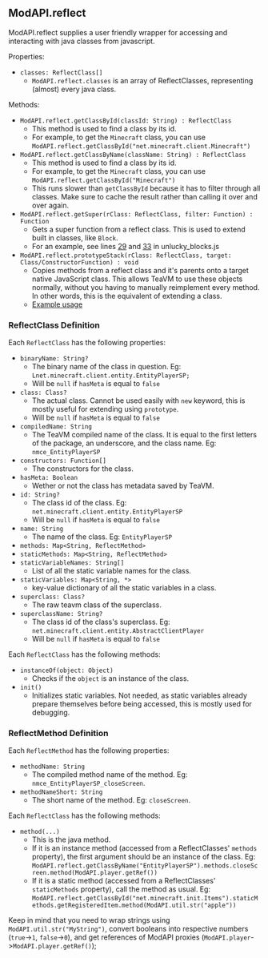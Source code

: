 ## ModAPI.reflect

ModAPI.reflect supplies a user friendly wrapper for accessing and interacting with java classes from javascript.

Properties:

- `classes: ReflectClass[]`
  - `ModAPI.reflect.classes` is an array of ReflectClasses, representing (almost) every java class.

Methods:

- `ModAPI.reflect.getClassById(classId: String) : ReflectClass`
  - This method is used to find a class by its id.
  - For example, to get the `Minecraft` class, you can use `ModAPI.reflect.getClassById("net.minecraft.client.Minecraft")`
- `ModAPI.reflect.getClassByName(className: String) : ReflectClass`
  - This method is used to find a class by its id.
  - For example, to get the `Minecraft` class, you can use `ModAPI.reflect.getClassById("Minecraft")`
  - This runs slower than `getClassById` because it has to filter through all classes. Make sure to cache the result rather than calling it over and over again.
- `ModAPI.reflect.getSuper(rClass: ReflectClass, filter: Function) : Function`
  - Gets a super function from a reflect class. This is used to extend built in classes, like `Block`.
  - For an example, see lines [29](https://github.com/eaglerforge/EaglerForgeInjector/blob/6e8598c180f96a65c0c101be72e6d0fa53195404/examplemods/unlucky_blocks.js#L29) and [33](https://github.com/eaglerforge/EaglerForgeInjector/blob/6e8598c180f96a65c0c101be72e6d0fa53195404/examplemods/unlucky_blocks.js#L33) in unlucky_blocks.js
- `ModAPI.reflect.prototypeStack(rClass: ReflectClass, target: Class/ConstructorFunction) : void`
  - Copies methods from a reflect class and it's parents onto a target native JavaScript class. This allows TeaVM to use these objects normally, without you having to manually reimplement every method. In other words, this is the equivalent of extending a class.
  - [Example usage](https://github.com/eaglerforge/EaglerForgeInjector/blob/6e8598c180f96a65c0c101be72e6d0fa53195404/examplemods/unlucky_blocks.js#L37)
### ReflectClass Definition

Each `ReflectClass` has the following properties:

- `binaryName: String?`
  - The binary name of the class in question. Eg: `Lnet.minecraft.client.entity.EntityPlayerSP;`
  - Will be `null` if `hasMeta` is equal to `false`
- `class: Class?`
  - The actual class. Cannot be used easily with `new` keyword, this is mostly useful for extending using `prototype`.
  - Will be `null` if `hasMeta` is equal to `false`
- `compiledName: String`
  - The TeaVM compiled name of the class. It is equal to the first letters of the package, an underscore, and the class name. Eg: `nmce_EntityPlayerSP`
- `constructors: Function[]`
  - The constructors for the class.
- `hasMeta: Boolean`
  - Wether or not the class has metadata saved by TeaVM.
- `id: String?`
  - The class id of the class. Eg: `net.minecraft.client.entity.EntityPlayerSP`
  - Will be `null` if `hasMeta` is equal to `false`
- `name: String`
  - The name of the class. Eg: `EntityPlayerSP`
- `methods: Map<String, ReflectMethod>`
- `staticMethods: Map<String, ReflectMethod>`
- `staticVariableNames: String[]`
  - List of all the static variable names for the class.
- `staticVariables: Map<String, *>`
  - key-value dictionary of all the static variables in a class.
- `superclass: Class?`
  - The raw teavm class of the superclass.
- `superclassName: String?`
  - The class id of the class's superclass. Eg: `net.minecraft.client.entity.AbstractClientPlayer`
  - Will be `null` if `hasMeta` is equal to `false`

Each `ReflectClass` has the following methods:

- `instanceOf(object: Object)`
  - Checks if the `object` is an instance of the class.
- `init()`
  - Initializes static variables. Not needed, as static variables already prepare themselves before being accessed, this is mostly used for debugging.

### ReflectMethod Definition

Each `ReflectMethod` has the following properties:

- `methodName: String`
  - The compiled method name of the method. Eg: `nmce_EntityPlayerSP_closeScreen`.
- `methodNameShort: String`
  - The short name of the method. Eg: `closeScreen`.

Each `ReflectClass` has the following methods:
- `method(...)`
  - This is the java method.
  - If it is an instance method (accessed from a ReflectClasses' `methods` property), the first argument should be an instance of the class. Eg: `ModAPI.reflect.getClassByName("EntityPlayerSP").methods.closeScreen.method(ModAPI.player.getRef())`
  - If it is a static method (accessed from a ReflectClasses' `staticMethods` property), call the method as usual. Eg: `ModAPI.reflect.getClassById("net.minecraft.init.Items").staticMethods.getRegisteredItem.method(ModAPI.util.str("apple"))`

Keep in mind that you need to wrap strings using `ModAPI.util.str("MyString")`, convert booleans into respective numbers (`true`->`1`, `false`->`0`), and get references of ModAPI proxies (`ModAPI.player`->`ModAPI.player.getRef()`);